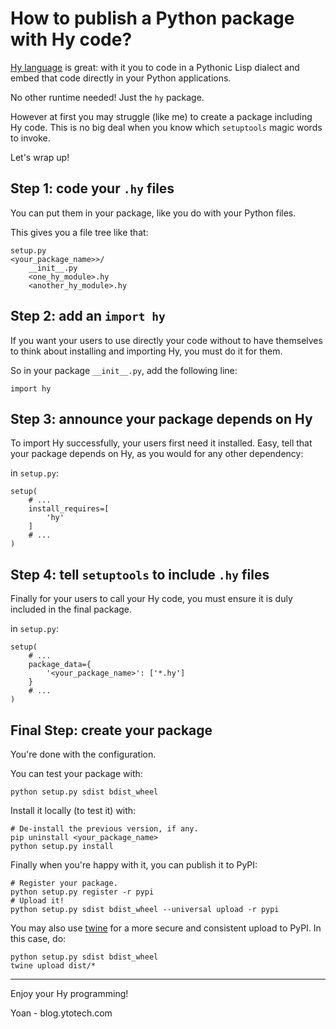 # How to publish a Python package with Hy code?

[Hy language](https://hylang.org) is great: with it you to code in a Pythonic Lisp dialect and
embed that code directly in your Python applications.

No other runtime needed! Just the `hy` package.

However at first you may struggle (like me) to create a package including Hy code.
This is no big deal when you know which `setuptools` magic words to invoke.

Let's wrap up!

## Step 1: code your `.hy` files

You can put them in your package, like you do with your Python files.

This gives you a file tree like that:

```
setup.py
<your_package_name>>/
	__init__.py
	<one_hy_module>.hy
	<another_hy_module>.hy
```

## Step 2: add an `import hy`

If you want your users to use directly your code without to have themselves
to think about installing and importing Hy, you must do it for them.

So in your package `__init__.py`, add the following line:

```
import hy
```

## Step 3: announce your package depends on Hy

To import Hy successfully, your users first need it installed.
Easy, tell that your package depends on Hy, as you would for any other dependency:

in `setup.py`:
```
setup(
	# ...
	install_requires=[
		'hy'
	]
	# ...
)
```

## Step 4: tell `setuptools` to include `.hy` files

Finally for your users to call your Hy code, you must ensure it is duly included
in the final package.

in `setup.py`:
```
setup(
	# ...
	package_data={
		'<your_package_name>': ['*.hy']
	}
	# ...
)
```

## Final Step: create your package

You're done with the configuration.

You can test your package with:
```
python setup.py sdist bdist_wheel
```

Install it locally (to test it) with:
```
# De-install the previous version, if any.
pip uninstall <your_package_name>
python setup.py install
```

Finally when you're happy with it, you can publish it to PyPI:
```
# Register your package.
python setup.py register -r pypi
# Upload it!
python setup.py sdist bdist_wheel --universal upload -r pypi
```

You may also use [twine](https://github.com/pypa/twine) for a more secure and consistent
upload to PyPI. In this case, do:

```
python setup.py sdist bdist_wheel
twine upload dist/*
```

----------------------------------

Enjoy your Hy programming!

Yoan - blog.ytotech.com
